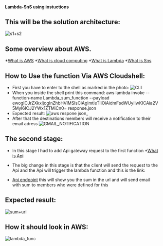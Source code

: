 #### Lambda-SnS using instuctions
## This will be the solution architecture:
![s1+s2](https://user-images.githubusercontent.com/105926044/199258774-af67700a-7533-4cc6-b9b0-df09e82e6adb.png)

## Some overview about AWS.
*[What is AWS](https://www.techtarget.com/searchaws/definition/Amazon-Web-Services)
*[What is cloud computing](https://aws.amazon.com/what-is-cloud-computing/)
*[What is Lambda](https://aws.amazon.com/lambda/)
*[What is Sns](https://docs.aws.amazon.com/sns/latest/dg/welcome.html)

## How to Use the function Via AWS Cloudshell:
* First you have to enter to the shell as marked in the photo:
![CLI](https://user-images.githubusercontent.com/105926044/199261729-bb3ff3c9-7299-40f8-8504-f571b75b9a45.png)
* When you inside the shell print this command: aws lambda invoke --function-name Lambda_sum_function --payload ewogICJrZXkxIjogInZhbHVlMSIsCiAgImtleTIiOiAidmFsdWUyIiwKICAia2V5MyI6ICJ2YWx1ZTMiCn0= response.json
* Expected result:
![aws respone json_](https://user-images.githubusercontent.com/105926044/199262456-912faa07-d82b-4f74-93c7-c6c5848871e7.jpg)
* After that the destinations members will receive a notification to their email adress
![GMAIL_NOTIFICATION](https://user-images.githubusercontent.com/105926044/199263531-d59282cd-c56b-4daa-b679-03ef780f4926.jpg)

## The second stage:
* In this stage I had to add Api gateway request to the first function
*[What is Api](https://www.redhat.com/en/topics/api/what-does-an-api-gateway-do)

* The big change in this stage is that the client will send the request to the Api and the Api will trigger the lambda function and this is the link:
* [Api endpoint](https://jhwbrrnsa2.execute-api.us-east-1.amazonaws.com/Lambda_sum_function) this will show you the sum in the url and will send email with sum to members who were defined for this

## Expected result:
![sum+url](https://user-images.githubusercontent.com/105926044/199266048-73b08ebf-9e2a-41fd-a25c-2ca12b395e18.jpg)

## How it should look in AWS:
![lambda_func](https://user-images.githubusercontent.com/105926044/199266378-092a0302-dd56-4ee2-b70a-4efa9d7e8188.jpg)
